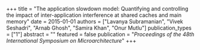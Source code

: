 +++
title = "The application slowdown model: Quantifying and controlling the impact of inter-application interference at shared caches and main memory"
date = 2015-01-01
authors = ["Lavanya Subramanian", "Vivek Seshadri", "Arnab Ghosh", "Samira Khan", "Onur Mutlu"]
publication_types = ["1"]
abstract = ""
featured = false
publication = "*Proceedings of the 48th International Symposium on Microarchitecture*"
+++


